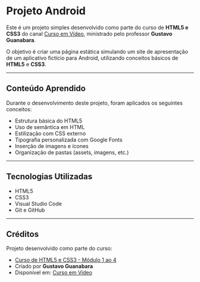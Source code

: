 # Projeto Android

Este é um projeto simples desenvolvido como parte do curso de **HTML5 e CSS3** do canal [Curso em Vídeo](https://www.cursoemvideo.com/), ministrado pelo professor **Gustavo Guanabara**.

O objetivo é criar uma página estática simulando um site de apresentação de um aplicativo fictício para Android, utilizando conceitos básicos de **HTML5** e **CSS3**.

---

## Conteúdo Aprendido

Durante o desenvolvimento deste projeto, foram aplicados os seguintes conceitos:

- Estrutura básica do HTML5
- Uso de semântica em HTML
- Estilização com CSS externo
- Tipografia personalizada com Google Fonts
- Inserção de imagens e ícones
- Organização de pastas (assets, imagens, etc.)

---

## Tecnologias Utilizadas

- HTML5  
- CSS3   
- Visual Studio Code  
- Git e GitHub  

---

## Créditos

Projeto desenvolvido como parte do curso:

- [Curso de HTML5 e CSS3 - Módulo 1 ao 4](https://www.youtube.com/watch?v=vPNIAJ9B4hg&list=PLHz_AreHm4dlUpEXkY1AyVLQGcpSgVF8s)  
- Criado por **Gustavo Guanabara**  
- Disponível em: [Curso em Vídeo](https://www.cursoemvideo.com/)
